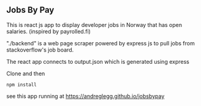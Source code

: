 ## Jobs By Pay

This is react js app to display developer jobs in Norway that has open salaries. (inspired by payrolled.fi)

"./backend" is a web page scraper powered by express js to pull jobs from stackoverflow's job board. 

The react app connects to output.json which is generated using express

Clone and then
```
npm install
```

see this app running at https://andreglegg.github.io/jobsbypay